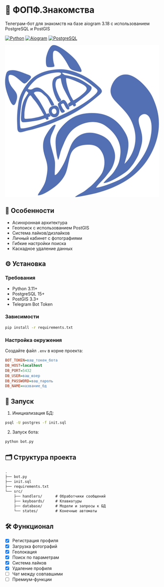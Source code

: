 # 🚀 ФОПФ.Знакомства

Телеграм-бот для знакомств на базе aiogram 3.18 с использованием PostgreSQL и PostGIS

[![Python](https://img.shields.io/badge/Python-3.11%2B-blue)](https://python.org)
[![Aiogram](https://img.shields.io/badge/Aiogram-3.18-green)](https://aiogram.dev)
[![PostgreSQL](https://img.shields.io/badge/PostgreSQL-15%2B-blue)](https://postgresql.org)

![dgap_cat](dgap.jpg)

## 📌 Особенности
- Асинхронная архитектура
- Геопоиск с использованием PostGIS
- Система лайков/дизлайков
- Личный кабинет с фотографиями
- Гибкие настройки поиска
- Каскадное удаление данных

## ⚙️ Установка

### Требования
- Python 3.11+
- PostgreSQL 15+
- PostGIS 3.3+
- Telegram Bot Token

### Зависимости
```bash
pip install -r requirements.txt
```

### Настройка окружения
Создайте файл `.env` в корне проекта:
```ini
BOT_TOKEN=ваш_токен_бота
DB_HOST=localhost
DB_PORT=5432
DB_USER=ваш_юзер
DB_PASSWORD=ваш_пароль
DB_NAME=название_бд
```

## 🏃 Запуск
1. Инициализация БД:
```bash
psql -U postgres -f init.sql
```

2. Запуск бота:
```bash
python bot.py
```

## 🗂 Структура проекта
```
.
├── bot.py
├── init.sql
├── requirements.txt
└── src/
    ├── handlers/      # Обработчики сообщений
    ├── keyboards/     # Клавиатуры
    ├── database/      # Модели и запросы к БД
    └── states/        # Конечные автоматы
```

## 🛠 Функционал
- [x] Регистрация профиля
- [x] Загрузка фотографий
- [x] Геолокация
- [x] Поиск по параметрам
- [x] Система лайков
- [x] Удаление профиля
- [ ] Чат между совпавшими
- [ ] Премиум-функции
